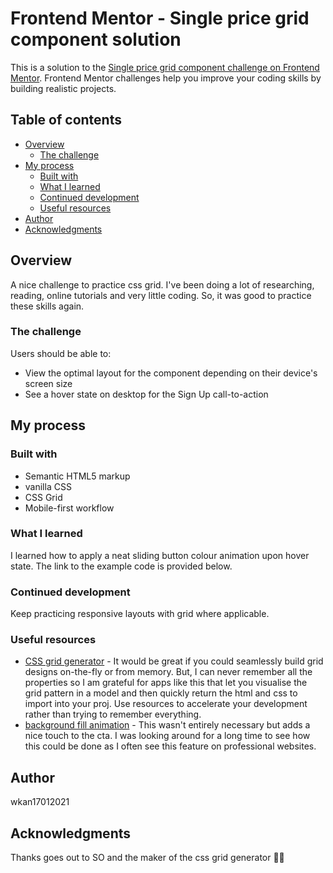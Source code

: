 # Frontend Mentor - Single price grid component solution

This is a solution to the [Single price grid component challenge on Frontend Mentor](https://www.frontendmentor.io/challenges/single-price-grid-component-5ce41129d0ff452fec5abbbc). Frontend Mentor challenges help you improve your coding skills by building realistic projects.

## Table of contents

- [Overview](#overview)
  - [The challenge](#the-challenge)
- [My process](#my-process)
  - [Built with](#built-with)
  - [What I learned](#what-i-learned)
  - [Continued development](#continued-development)
  - [Useful resources](#useful-resources)
- [Author](#author)
- [Acknowledgments](#acknowledgments)

## Overview

A nice challenge to practice css grid. I've been doing a lot of researching, reading, online tutorials and very little coding. So, it was good to practice these skills again.

### The challenge

Users should be able to:

- View the optimal layout for the component depending on their device's screen size
- See a hover state on desktop for the Sign Up call-to-action

## My process

### Built with

- Semantic HTML5 markup
- vanilla CSS
- CSS Grid
- Mobile-first workflow

### What I learned

I learned how to apply a neat sliding button colour animation upon hover state. The link to the example code is provided below.

### Continued development

Keep practicing responsive layouts with grid where applicable.

### Useful resources

- [CSS grid generator](https://cssgrid-generator.netlify.app/) - It would be great if you could seamlessly build grid designs on-the-fly or from memory. But, I can never remember all the properties so I am grateful for apps like this that let you visualise the grid pattern in a model and then quickly return the html and css to import into your proj. Use resources to accelerate your development rather than trying to remember everything.
- [background fill animation](https://stackoverflow.com/questions/17212094/fill-background-color-left-to-right-css) - This wasn't entirely necessary but adds a nice touch to the cta. I was looking around for a long time to see how this could be done as I often see this feature on professional websites.

## Author

wkan17012021

## Acknowledgments

Thanks goes out to SO and the maker of the css grid generator 🙏🏽
